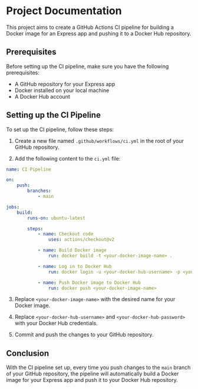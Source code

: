 # Project Documentation

This project aims to create a GitHub Actions CI pipeline for building a Docker image for an Express app and pushing it to a Docker Hub repository.

## Prerequisites

Before setting up the CI pipeline, make sure you have the following prerequisites:

- A GitHub repository for your Express app
- Docker installed on your local machine
- A Docker Hub account

## Setting up the CI Pipeline

To set up the CI pipeline, follow these steps:

1. Create a new file named `.github/workflows/ci.yml` in the root of your GitHub repository.

2. Add the following content to the `ci.yml` file:

```yaml
name: CI Pipeline

on:
    push:
        branches:
            - main

jobs:
    build:
        runs-on: ubuntu-latest

        steps:
            - name: Checkout code
                uses: actions/checkout@v2

            - name: Build Docker image
                run: docker build -t <your-docker-image-name> .

            - name: Log in to Docker Hub
                run: docker login -u <your-docker-hub-username> -p <your-docker-hub-password>

            - name: Push Docker image to Docker Hub
                run: docker push <your-docker-image-name>
```

3. Replace `<your-docker-image-name>` with the desired name for your Docker image.

4. Replace `<your-docker-hub-username>` and `<your-docker-hub-password>` with your Docker Hub credentials.

5. Commit and push the changes to your GitHub repository.

## Conclusion

With the CI pipeline set up, every time you push changes to the `main` branch of your GitHub repository, the pipeline will automatically build a Docker image for your Express app and push it to your Docker Hub repository.
